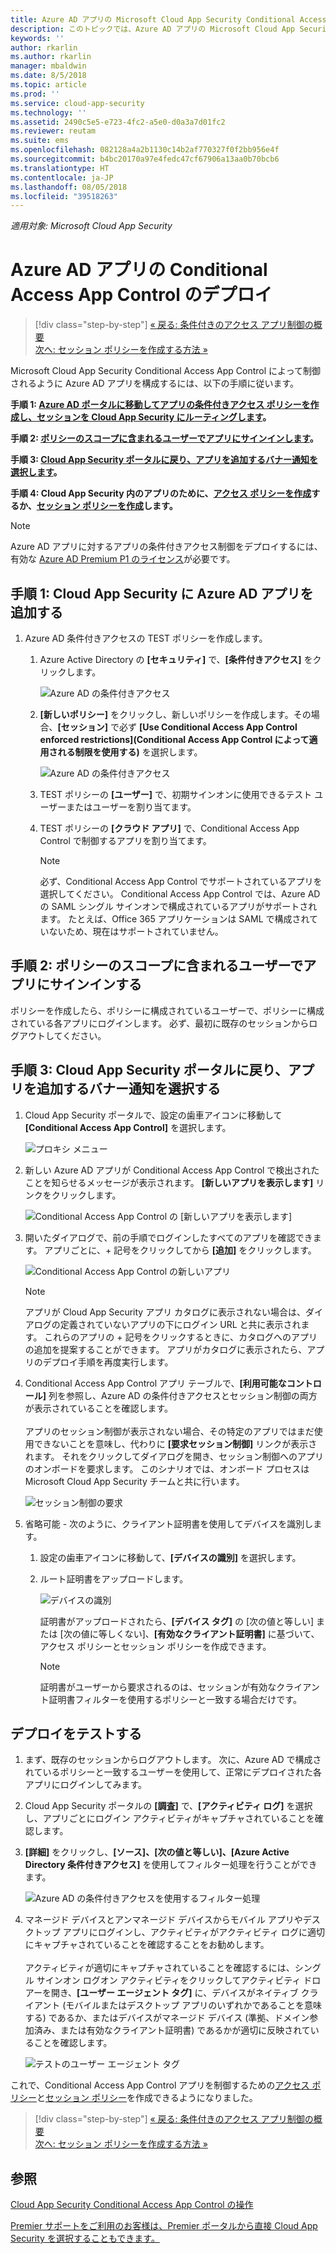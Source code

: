 ```yaml
---
title: Azure AD アプリの Microsoft Cloud App Security Conditional Access App Control をデプロイする | Microsoft Docs
description: このトピックでは、Azure AD アプリの Microsoft Cloud App Security Conditional Access App Control リバース プロキシ機能をデプロイする方法について説明します。
keywords: ''
author: rkarlin
ms.author: rkarlin
manager: mbaldwin
ms.date: 8/5/2018
ms.topic: article
ms.prod: ''
ms.service: cloud-app-security
ms.technology: ''
ms.assetid: 2490c5e5-e723-4fc2-a5e0-d0a3a7d01fc2
ms.reviewer: reutam
ms.suite: ems
ms.openlocfilehash: 082128a4a2b1130c14b2af770327f0f2bb956e4f
ms.sourcegitcommit: b4bc20170a97e4fedc47cf67906a13aa0b70bcb6
ms.translationtype: HT
ms.contentlocale: ja-JP
ms.lasthandoff: 08/05/2018
ms.locfileid: "39518263"
---
```

*適用対象: Microsoft Cloud App Security*

# <a name="deploy-conditional-access-app-control-for-azure-ad-apps"></a>Azure AD アプリの Conditional Access App Control のデプロイ

>[!div class="step-by-step"]
[« 戻る: 条件付きのアクセス アプリ制御の概要](proxy-intro-aad.md)<br>
[次へ: セッション ポリシーを作成する方法 »](session-policy-aad.md)


Microsoft Cloud App Security Conditional Access App Control によって制御されるように Azure AD アプリを構成するには、以下の手順に従います。

**手順 1: [Azure AD ポータルに移動してアプリの条件付きアクセス ポリシーを作成し、セッションを Cloud App Security にルーティングします](#add-azure-ad)。**

**手順 2: [ポリシーのスコープに含まれるユーザーでアプリにサインインします](#sign-in-scoped)。**

**手順 3: [Cloud App Security ポータルに戻り、アプリを追加するバナー通知を選択します](#banner-notification)。**

**手順 4: Cloud App Security 内のアプリのために、[アクセス ポリシーを作成](access-policy-aad.md)するか、[セッション ポリシーを作成](session-policy-aad.md)します。**


> [!NOTE]
> Azure AD アプリに対するアプリの条件付きアクセス制御をデプロイするには、有効な [Azure AD Premium P1 のライセンス](https://docs.microsoft.com/azure/active-directory/license-users-groups)が必要です。

## 手順 1: Cloud App Security に Azure AD アプリを追加する <a name="add-azure-ad"></a>  

1. Azure AD 条件付きアクセスの TEST ポリシーを作成します。

   1. Azure Active Directory の **[セキュリティ]** で、**[条件付きアクセス]** をクリックします。

      ![Azure AD の条件付きアクセス](./media/aad-conditional-access.png)

   2. **[新しいポリシー]** をクリックし、新しいポリシーを作成します。その場合、**[セッション]** で必ず **[Use Conditional Access App Control enforced restrictions]\(Conditional Access App Control によって適用される制限を使用する\)** を選択します。

      ![Azure AD の条件付きアクセス](./media/proxy-deploy-restrictions-aad.png)

   3. TEST ポリシーの **[ユーザー]** で、初期サインオンに使用できるテスト ユーザーまたはユーザーを割り当てます。
    
   4. TEST ポリシーの **[クラウド アプリ]** で、Conditional Access App Control で制御するアプリを割り当てます。 

      > [!NOTE]
      >必ず、Conditional Access App Control でサポートされているアプリを選択してください。 Conditional Access App Control では、Azure AD の SAML シングル サインオンで構成されているアプリがサポートされます。 たとえば、Office 365 アプリケーションは SAML で構成されていないため、現在はサポートされていません。

## 手順 2: ポリシーのスコープに含まれるユーザーでアプリにサインインする <a name="sign-in-scoped"></a>

ポリシーを作成したら、ポリシーに構成されているユーザーで、ポリシーに構成されている各アプリにログインします。 必ず、最初に既存のセッションからログアウトしてください。

## 手順 3: Cloud App Security ポータルに戻り、アプリを追加するバナー通知を選択する <a name="banner-notification"></a>

1. Cloud App Security ポータルで、設定の歯車アイコンに移動して **[Conditional Access App Control]** を選択します。 
    
     ![プロキシ メニュー](./media/proxy-menu.png)

2. 新しい Azure AD アプリが Conditional Access App Control で検出されたことを知らせるメッセージが表示されます。 **[新しいアプリを表示します]** リンクをクリックします。

   ![Conditional Access App Control の [新しいアプリを表示します]](./media/proxy-view-new-apps.png)

3. 開いたダイアログで、前の手順でログインしたすべてのアプリを確認できます。 アプリごとに、+ 記号をクリックしてから **[追加]** をクリックします。

   ![Conditional Access App Control の新しいアプリ](./media/proxy-new-app.png)

   > [!NOTE]
   > アプリが Cloud App Security アプリ カタログに表示されない場合は、ダイアログの定義されていないアプリの下にログイン URL と共に表示されます。 これらのアプリの + 記号をクリックするときに、カタログへのアプリの追加を提案することができます。 アプリがカタログに表示されたら、アプリのデプロイ手順を再度実行します。 

4. Conditional Access App Control アプリ テーブルで、**[利用可能なコントロール]** 列を参照し、Azure AD の条件付きアクセスとセッション制御の両方が表示されていることを確認します。 <br></br>アプリのセッション制御が表示されない場合、その特定のアプリではまだ使用できないことを意味し、代わりに **[要求セッション制御]** リンクが表示されます。 それをクリックしてダイアログを開き、セッション制御へのアプリのオンボードを要求します。 このシナリオでは、オンボード プロセスは Microsoft Cloud App Security チームと共に行います。
  
   ![セッション制御の要求](./media/proxy-view-new-apps.png)

5. 省略可能 - 次のように、クライアント証明書を使用してデバイスを識別します。

   1. 設定の歯車アイコンに移動して、**[デバイスの識別]** を選択します。

   2. ルート証明書をアップロードします。

      ![デバイスの識別](./media/device-identification.png)
 
      証明書がアップロードされたら、**[デバイス タグ]** の [次の値と等しい] または [次の値に等しくない]、**[有効なクライアント証明書]** に基づいて、アクセス ポリシーとセッション ポリシーを作成できます。
 
      > [!NOTE]
      >証明書がユーザーから要求されるのは、セッションが有効なクライアント証明書フィルターを使用するポリシーと一致する場合だけです。 

## <a name="test-the-deployment"></a>デプロイをテストする

1. まず、既存のセッションからログアウトします。 次に、Azure AD で構成されているポリシーと一致するユーザーを使用して、正常にデプロイされた各アプリにログインしてみます。 

2. Cloud App Security ポータルの **[調査]** で、**[アクティビティ ログ]** を選択し、アプリごとにログイン アクティビティがキャプチャされていることを確認します。

3. **[詳細]** をクリックし、**[ソース]、[次の値と等しい]、[Azure Active Directory 条件付きアクセス]** を使用してフィルター処理を行うことができます。

    ![Azure AD の条件付きアクセスを使用するフィルター処理](./media/sso-logon.png)

4. マネージド デバイスとアンマネージド デバイスからモバイル アプリやデスクトップ アプリにログインし、アクティビティがアクティビティ ログに適切にキャプチャされていることを確認することをお勧めします。<br></br>
   アクティビティが適切にキャプチャされていることを確認するには、シングル サインオン ログオン アクティビティをクリックしてアクティビティ ドロアーを開き、**[ユーザー エージェント タグ]** に、デバイスがネイティブ クライアント (モバイルまたはデスクトップ アプリのいずれかであることを意味する) であるか、またはデバイスがマネージド デバイス (準拠、ドメイン参加済み、または有効なクライアント証明書) であるかが適切に反映されていることを確認します。
 
   ![テストのユーザー エージェント タグ](./media/domain-joined.png)


これで、Conditional Access App Control アプリを制御するための[アクセス ポリシー](access-policy-aad.md)と[セッション ポリシー](session-policy-aad.md)を作成できるようになりました。


>[!div class="step-by-step"]
[« 戻る: 条件付きのアクセス アプリ制御の概要](proxy-intro-aad.md)<br>
[次へ: セッション ポリシーを作成する方法 »](session-policy-aad.md)


## <a name="see-also"></a>参照  
[Cloud App Security Conditional Access App Control の操作](proxy-intro-aad.md)   

[Premier サポートをご利用のお客様は、Premier ポータルから直接 Cloud App Security を選択することもできます。](https://premier.microsoft.com/)  
  
